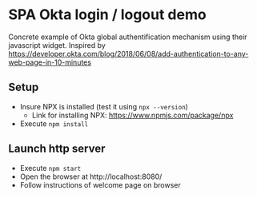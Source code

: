 # SPA Okta login / logout demo

Concrete example of Okta global authentification mechanism using their javascript widget.
Inspired by https://developer.okta.com/blog/2018/06/08/add-authentication-to-any-web-page-in-10-minutes


## Setup

* Insure NPX is installed (test it using `npx --version`)
    * Link for installing NPX: https://www.npmjs.com/package/npx
* Execute `npm install`

## Launch http server

* Execute `npm start`
* Open the browser at http://localhost:8080/
* Follow instructions of welcome page on browser




